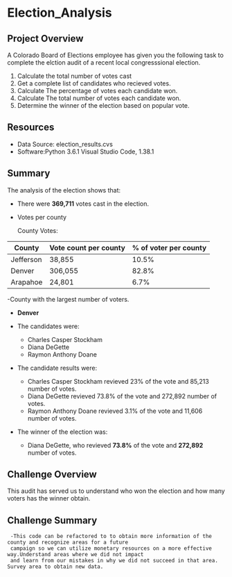 # Election_Analysis

## Project Overview
   A Colorado Board of Elections employee has given you the following task to complete the elction audit of a recent local congresssional election.

   1. Calculate the total number of votes cast
   2. Get a complete list of candidates who recieved votes.
   3. Calculate The percentage of votes each candidate won.
   4. Calculate The total number of votes each candidate won.
   5. Determine the winner of the election based on popular vote.
## Resources
 - Data Source: election_results.cvs
 - Software:Python 3.6.1 Visual Studio Code, 1.38.1
 
## Summary
   The analysis of the election shows that:
 - There were **369,711** votes cast in the election.
 - Votes per county
 
   County Votes:
   
|     County     |  Vote count per county    | % of voter per county |
|----------------|---------------------------|-----------------------|
|   Jefferson    |          38,855           |         10.5%         |
|    Denver      |         306,055           |         82.8%         |
|   Arapahoe     |          24,801           |         6.7%          |
 
 -County with the largest number of voters.
 
 - **Denver**


 - The candidates were:
     - Charles Casper Stockham
     - Diana DeGette
     - Raymon Anthony Doane
 - The candidate results were:
     - Charles Casper Stockham revieved 23% of the vote and 85,213 number of votes.
     - Diana DeGette revieved 73.8% of the vote and 272,892 number of votes.
     - Raymon Anthony Doane revieved 3.1% of the vote and 11,606 number of votes.
 - The winner of the election was:
     - Diana DeGette, who revieved **73.8%** of the vote and **272,892** number of votes.
## Challenge Overview
   This audit has served us to understand who won the election and how many voters has the winner obtain.
   
## Challenge Summary
     -This code can be refactored to to obtain more information of the county and recognize areas for a future
     campaign so we can utilize monetary resources on a more effective way.Understand areas where we did not impact 
     and learn from our mistakes in why we did not succeed in that area. Survey area to obtain new data.
      
